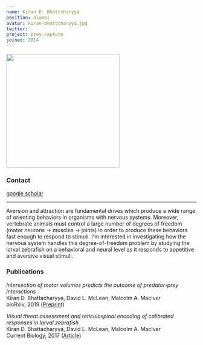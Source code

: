 ```yaml
---
name: Kiran D. Bhattcharyya
position: alumni
avatar: kiran-bhattcharyya.jpg
twitter: 
project: prey-capture
joined: 2014
---
```


<img width="300" src="{{site.baseurl}}/images/people/{{page.avatar}}" data-action="zoom">

### Contact

<i class="fa fa-bar-chart"></i> [google scholar](https://scholar.google.com/citations?user=lidz-h8AAAAJ&hl=en) <br>

<hr>

Aversion and attraction are fundamental drives which produce a wide range of orienting behaviors 
in organisms with nervous systems. Moreover, vertebrate animals must control a large number of 
degrees of freedom (motor neurons -> muscles -> joints) in order to produce these behaviors 
fast enough to respond to stimuli. I'm interested in investigating how the nervous system 
handles this degree-of-freedom problem by studying the larval zebrafish on a behavioral and 
neural level as it responds to appetitive and aversive visual stimuli.

### Publications

_Intersection of motor volumes predicts the outcome of predator-prey interactions_<br>
Kiran D. Bhattacharyya, David L. McLean, Malcolm A. MacIver<br>
bioRxiv, 2019 ([Preprint](https://www.biorxiv.org/content/10.1101/626549v1.abstract))

_Visual threat assessment and reticulospinal encoding of calibrated responses in larval zebrafish_<br>
Kiran D. Bhattacharyya, David L. McLean, Malcolm A. MacIver<br>
Current Biology, 2017 ([Article](https://www.sciencedirect.com/science/article/pii/S0960982217310217))
